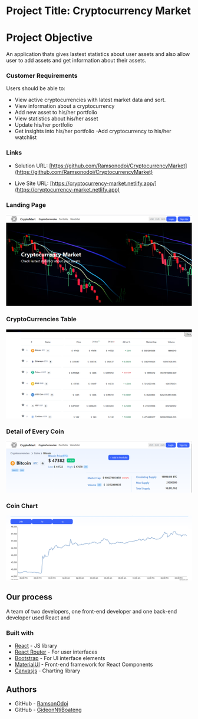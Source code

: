 # Project Title: Cryptocurrency Market

# Project Objective

An application thats gives lastest statistics about user assets and also allow user to add assets and get information about their assets.

### Customer Requirements

Users should be able to:
- View active cryptocurrencies with latest market data and sort.
- View information about a cryptocurrency
- Add new asset to his/her portfolio
- View statistics about his/her asset
- Update his/her portfolio
- Get insights into his/her portfolio
-Add cryptocurrency to his/her watchlist 


### Links

- Solution URL: [https://github.com/Ramsonodoi/CryptocurrencyMarket](https://github.com/Ramsonodoi/CryptocurrencyMarket)

- Live Site URL: [https://cryptocurrency-market.netlify.app/](https://cryptocurrency-market.netlify.app)





### Landing Page
![image](./public/CryptoMarket.png)

### CryptoCurrencies Table
![image](./public/CryptoTable.png)

### Detail of Every Coin
![image](./public/detail%20of%20every%20coin.png)

### Coin Chart
![image](./public/CoinChart.png)


## Our process

A team of two developers, one front-end developer and one back-end developer used React and   


### Built with
- [React](https://reactjs.org/) - JS library
- [React Router](https://reactrouter.com/) - For user interfaces
- [Bootstrap](https://getbootstrap.com/) - For UI interface elements
- [MaterialUI](https://mui.com/) - Front-end framework for React Components
- [Canvasjs](https://canvasjs.com/) - Charting library


## Authors
- GitHub - [RamsonOdoi](https://github.com/Ramsonodoi)
- GitHub - [GideonNtiBoateng](https://github.com/ntiBoateng)





